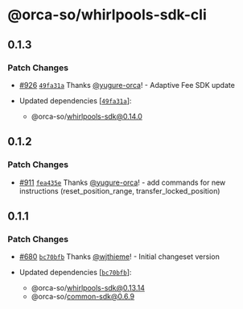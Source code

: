 # @orca-so/whirlpools-sdk-cli

## 0.1.3

### Patch Changes

- [#926](https://github.com/orca-so/whirlpools/pull/926) [`49fa31a`](https://github.com/orca-so/whirlpools/commit/49fa31a042254c4f4a7c16594344f66e9c208c2b) Thanks [@yugure-orca](https://github.com/yugure-orca)! - Adaptive Fee SDK update

- Updated dependencies [[`49fa31a`](https://github.com/orca-so/whirlpools/commit/49fa31a042254c4f4a7c16594344f66e9c208c2b)]:
  - @orca-so/whirlpools-sdk@0.14.0

## 0.1.2

### Patch Changes

- [#911](https://github.com/orca-so/whirlpools/pull/911) [`fea435e`](https://github.com/orca-so/whirlpools/commit/fea435e54ebbb349b214d01d3792e5ca6af26c4d) Thanks [@yugure-orca](https://github.com/yugure-orca)! - add commands for new instructions (reset_position_range, transfer_locked_position)

## 0.1.1

### Patch Changes

- [#680](https://github.com/orca-so/whirlpools/pull/680) [`bc70bfb`](https://github.com/orca-so/whirlpools/commit/bc70bfb40068bb13282a92a7b36f501429470b27) Thanks [@wjthieme](https://github.com/wjthieme)! - Initial changeset version

- Updated dependencies [[`bc70bfb`](https://github.com/orca-so/whirlpools/commit/bc70bfb40068bb13282a92a7b36f501429470b27)]:
  - @orca-so/whirlpools-sdk@0.13.14
  - @orca-so/common-sdk@0.6.9

